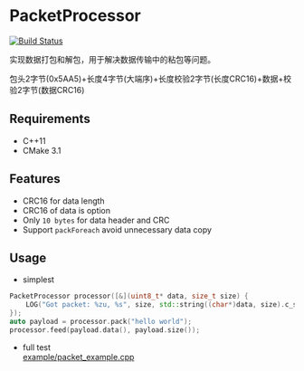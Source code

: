 # PacketProcessor

[![Build Status](https://github.com/shuai132/PacketProcessor/workflows/build/badge.svg)](https://github.com/shuai132/PacketProcessor/actions?workflow=build)

实现数据打包和解包，用于解决数据传输中的粘包等问题。

包头2字节(0x5AA5)+长度4字节(大端序)+长度校验2字节(长度CRC16)+数据+校验2字节(数据CRC16)

## Requirements

* C++11
* CMake 3.1

## Features

* CRC16 for data length
* CRC16 of data is option
* Only `10 bytes` for data header and CRC
* Support `packForeach` avoid unnecessary data copy

## Usage

* simplest
```cpp
PacketProcessor processor([&](uint8_t* data, size_t size) {
    LOG("Got packet: %zu, %s", size, std::string((char*)data, size).c_str());
});
auto payload = processor.pack("hello world");
processor.feed(payload.data(), payload.size());
```

* full test  
[example/packet_example.cpp](example/packet_example.cpp)
